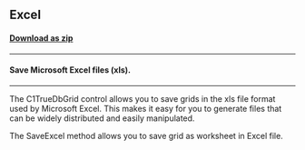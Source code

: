 ## Excel
#### [Download as zip](https://grapecity.github.io/DownGit/#/home?url=https://github.com/GrapeCity/ComponentOne-WinForms-Samples/tree/master/NetFramework\TrueDBGrid\CS\Excel)
____
#### Save Microsoft Excel files (xls).
____
The C1TrueDbGrid control allows you to save grids in the xls file format used by Microsoft Excel.
This makes it easy for you to generate files that can be widely distributed and easily manipulated.

The SaveExcel method allows you to save grid as worksheet in Excel file.
